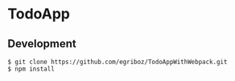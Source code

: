 # TodoApp

## Development

```
$ git clone https://github.com/egriboz/TodoAppWithWebpack.git
$ npm install

```
